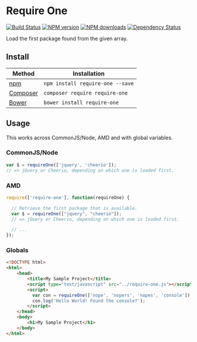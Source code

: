 # Require One

[![Build Status](https://img.shields.io/travis/RobLoach/require-one/master.svg)](http://travis-ci.org/RobLoach/jquery-once "Check this project's build status on TravisCI")
[![NPM version](https://img.shields.io/npm/v/require-one.svg)](https://npmjs.org/package/require-one "View this project on NPM")
[![NPM downloads](https://img.shields.io/npm/dm/require-one.svg)](https://npmjs.org/package/require-one "View this project on NPM")
[![Dependency Status](https://img.shields.io/david/RobLoach/jquery-once.svg)](https://david-dm.org/RobLoach/jquery-once)

Load the first package found from the given array.


## Install

Method | Installation
------ | ------------
[npm](http://npmjs.com/package/jquery-once) | `npm install require-one --save`
[Composer](https://packagist.org/packages/robloach/require-one) | `composer require require-one`
[Bower](http://bower.io/search/?q=require-one) | `bower install require-one`


## Usage

This works across CommonJS/Node, AMD and with global variables.

### CommonJS/Node

``` javascript
var $ = requireOne(['jquery', 'cheerio']);
// => jQuery or Cheerio, depending on which one is loaded first.
```

### AMD

``` javascript
require(['require-one'], function(requireOne) {

  // Retrieve the first package that is available.
  var $ = requireOne(["jquery", "cheerio"]);
  // => jQuery or Cheerio, depending on which one is loaded first.

  // ...
});
```

### Globals

``` html
<!DOCTYPE html>
<html>
    <head>
        <title>My Sample Project</title>
        <script type="text/javascript" src="../require-one.js"></script>
        <script>
          var con = requireOne(['nope', 'nopers', 'nopes', 'console']);
          con.log('Hello World! Found the console?');
        </script>
    </head>
    <body>
        <h1>My Sample Project</h1>
    </body>
</html>

